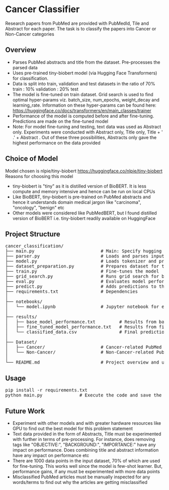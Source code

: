 # Cancer Classifier
Research papers from PubMed are provided with PubMedId, Tile and Abstract for each paper. The task is to 
classify the papers into Cancer or Non-Cancer categories

## Overview

- Parses PubMed abstracts and title from the dataset. Pre-processes the parsed data
- Uses pre-trained tiny-biobert model (via Hugging Face Transformers) for classification.
- Data is split into train, validation and test datasets in the ratio of 70% train : 10% validation : 20% test
- The model is fine-tuned on train dataset. Grid search is used to find optimal hyper-params viz. batch_size, num_epochs, weight_decay and 
  learning_rate. Information on these hyper-params can be found here: https://huggingface.co/docs/transformers/en/main_classes/trainer
- Performance of the model is computed before and after fine-tuning. Predictions are made on the fine-tuned model
- Note: For model fine-tuning and testing, text data was used as Abstract only. Experiments were conducted with Abstract only, Title only,
  Title + ' .' + Abstract . Out of these three possibilities, Abstracts only gave the highest performance on the data provided

## Choice of Model
Model chosen is nlpie/tiny-biobert https://huggingface.co/nlpie/tiny-biobert
Reasons for choosing this model
- tiny-biobert is "tiny" as it is distilled version of BioBERT. It is less compute and memory intensive and hence can be run on local CPUs
- Like BioBERT, tiny-biobert is pre-trained on PubMed abstracts and hence it understands domain medical jargon like "carcinoma", "oncology", "benign" etc 
- Other models were considered like PubMedBERT, but I found distilled version of BioBERT i.e. tiny-biobert readily available on HuggingFace

## Project Structure
<pre>
cancer_classification/
├── main.py                         # Main: Specify hugging face token, input and output paths
├── parser.py                       # Loads and parses input data
├── model.py                        # Loads tokenizer and pre-trained model
├── dataset_preparation.py          # Prepares dataset for training
├── train.py                        # Fine-tunes the model
├── grid_search.py                  # Runs grid search for best hyperparams
├── eval.py                         # Evaluates model performance
├── predict.py                      # Adds predictions to the dataset
├── requirements.txt                # Dependencies
│
├── notebooks/
│   └── model.ipynb                 # Jupyter notebook for experimentation
│
├── results/
│   ├── base_model_performance.txt         # Results from base model
│   ├── fine_tuned_model_performance.txt   # Results from fine-tuned model
│   └── classified_data.csv                # Final predictions with probabilities
│
├── Dataset/
│   ├── Cancer/                     # Cancer-related PubMed abstracts (text files)
│   └── Non-Cancer/                 # Non-Cancer-related PubMed abstracts
│
└── README.md                       # Project overview and usage
</pre>

## Usage
<pre>
pip install -r requirements.txt
python main.py              # Execute the code and save the results at the specified path
</pre>
  
## Future Work
- Experiment with other models and with greater hardware resources like GPU to find out the best model for this problem statement
- Text data provided in the form of Abstracts, Title must be experimented with further in terms of pre-processing. For instance, does
  removing tags like "OBJECTIVE:", "BACKGROUND:", "IMPORTANCE:" have any impact on performance. Does combining title and abstract 
  information have any impact on performance etc 
- There are 1000 data points in the input dataset, 70% of which are used for fine-tuning. This works well since the model is few-shot 
  learner. But, performance gains, if any must be experimented with more data points
- Misclassified PubMed articles must be manually inspected for any words/terms to find out why the articles are getting misclassified
